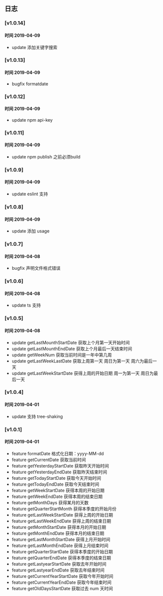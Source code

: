 ## 日志

### [v1.0.14]

#### 时间 2019-04-09

- update 添加关键字搜索 

### [v1.0.13]

#### 时间 2019-04-09

- bugfix formatdate 

### [v1.0.12]

#### 时间 2019-04-09

- update npm api-key

### [v1.0.11]

#### 时间 2019-04-09

- update npm publish 之前必须build

### [v1.0.9]

#### 时间 2019-04-09

- update eslint 支持

### [v1.0.8]

#### 时间 2019-04-09

- update 添加 usage

### [v1.0.7]

#### 时间 2019-04-08

- bugfix 声明文件格式错误

### [v1.0.6]

#### 时间 2019-04-08

- update ts 支持

### [v1.0.5]

#### 时间 2019-04-08

- update getLastMounthStartDate 获取上个月第一天开始时间
- update getLastMounthEndDate 获取上个月最后一天结束时间
- update getWeekNum 获取当前时间是一年中第几周
- update getLastWeekLastDate 获取上周第一天 周日为第一天 周六为最后一天
- update getLastWeekStartDate 获得上周的开始日期 周一为第一天 周日为最后一天

### [v1.0.4]

#### 时间 2019-04-01

- update 支持 tree-shaking

### [v1.0.1]

#### 时间 2019-04-01

- feature formatDate 格式化日期：yyyy-MM-dd
- feature getCurrentDate 获取当前时间
- feature getYesterdayStartDate 获取昨天开始时间
- feature getYesterdayEndDate 获取昨天结束时间
- feature getTodayStartDate 获取今天开始时间
- feature getTodayEndDate 获取今天结束时间
- feature getWeekStartDate 获得本周的开始日期
- feature getWeekEndDate 获得本周的结束日期
- feature getMonthDays 获得某月的天数
- feature getQuarterStartMonth 获得本季度的开始月份
- feature getLastWeekStartDate 获得上周的开始日期
- feature getLastWeekEndDate 获得上周的结束日期
- feature getMonthStartDate 获得本月的开始日期
- feature getMonthEndDate 获得本月的结束日期
- feature getLastMonthStartDate 获得上月开始时间
- feature getLastMonthEndDate 获得上月结束时间
- feature getQuarterStartDate 获得本季度的开始日期
- feature getQuarterEndDate 获得本季度的结束日期
- feature getLastyearStartDate 获取去年开始时间
- feature getLastyearEndDate 获取去年结束时间
- feature getCurrentYearStartDate 获取今年开始时间
- feature getCurrentYearEndDate 获取今年结束时间
- feature getOldDaysStartDate 获取过去 num 天时间
